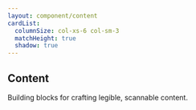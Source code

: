 ```yaml
---
layout: component/content
cardList:
  columnSize: col-xs-6 col-sm-3
  matchHeight: true
  shadow: true
---
```


## Content

Building blocks for crafting legible, scannable content.

<!-- Each released component includes information to help you implement them, such as:

- an explanation of the problem it solves in the interface
- live examples so you can see the component in action
- best practice and guidelines to use the component correctly

You can find comprehensive instructions on how to use the released components in our GitHub repo. Or search our FAQs in the Community forum. -->
